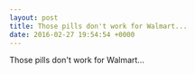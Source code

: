 ```yaml
---
layout: post
title: Those pills don't work for Walmart...
date: 2016-02-27 19:54:54 +0000
---
```


Those pills don't work for Walmart...

